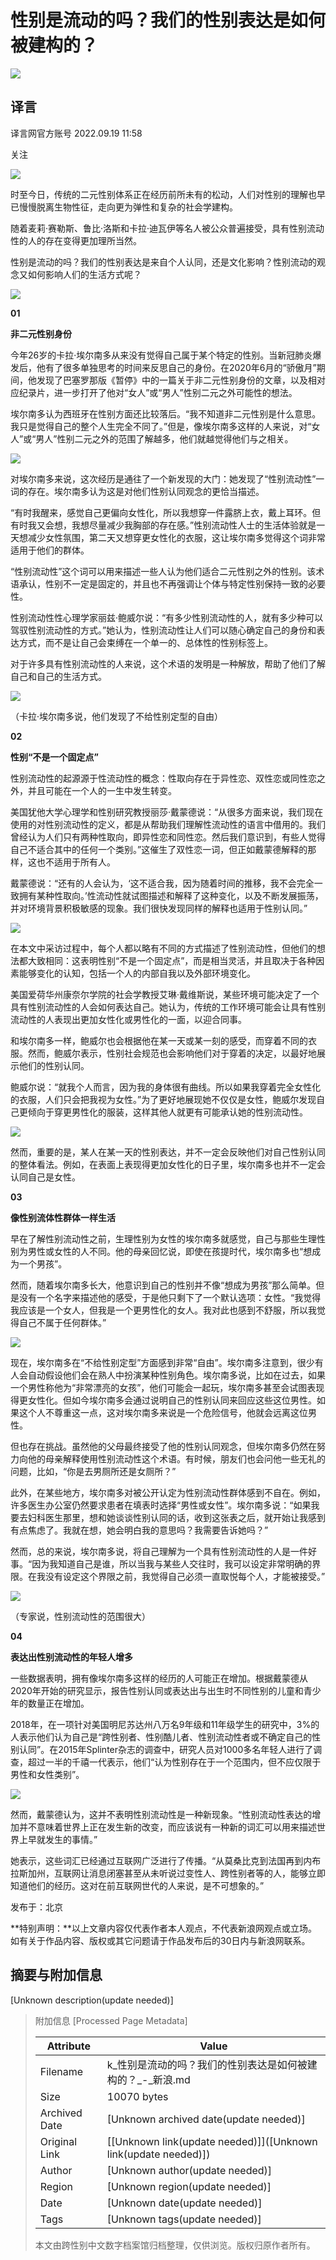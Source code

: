 # 性别是流动的吗？我们的性别表达是如何被建构的？

_![](https://n.sinaimg.cn/sinacn10207/358/w179h179/20191010/0be4-ifrwayx3529515.jpg)_

## 译言

译言网官方账号 2022.09.19 11:58

关注

![](//n.sinaimg.cn/default/2fb77759/20151125/320X320.png)

时至今日，传统的二元性别体系正在经历前所未有的松动，人们对性别的理解也早已慢慢脱离生物性征，走向更为弹性和复杂的社会学建构。

随着麦莉·赛勒斯、鲁比·洛斯和卡拉·迪瓦伊等名人被公众普遍接受，具有性别流动性的人的存在变得更加理所当然。

性别是流动的吗？我们的性别表达是来自个人认同，还是文化影响？性别流动的观念又如何影响人们的生活方式呢？

![](http://k.sinaimg.cn/n/sinakd20112/725/w976h549/20220919/f18f-a1ff67ffd643f6cade44890fdc3d9d1f.jpg/w700d1q75cms.jpg)

**01**

**非二元性别身份**

今年26岁的卡拉·埃尔南多从来没有觉得自己属于某个特定的性别。当新冠肺炎爆发后，他有了很多单独思考的时间来反思自己的身份。在2020年6月的“骄傲月”期间，他发现了巴塞罗那版《暂停》中的一篇关于非二元性别身份的文章，以及相对应纪录片，进一步打开了他对“女人”或“男人”性别二元之外可能性的想法。

埃尔南多认为西班牙在性别方面还比较落后。“我不知道非二元性别是什么意思。我只是觉得自己的整个人生完全不同了。”但是，像埃尔南多这样的人来说，对“女人”或“男人”性别二元之外的范围了解越多，他们就越觉得他们与之相关。

![](http://k.sinaimg.cn/n/sinakd20112/782/w562h220/20220919/0bc6-83b019763bbe4138bf1a4ac6afc60748.jpg/w700d1q75cms.jpg)

对埃尔南多来说，这次经历是通往了一个新发现的大门：她发现了“性别流动性”一词的存在。埃尔南多认为这是对他们性别认同观念的更恰当描述。

“有时我醒来，感觉自己更偏向女性化，所以我想穿一件露脐上衣，戴上耳环。但有时我又会想，我想尽量减少我胸部的存在感。”性别流动性人士的生活体验就是一天想减少女性氛围，第二天又想穿更女性化的衣服，这让埃尔南多觉得这个词非常适用于他们的群体。

“性别流动性”这个词可以用来描述一些人认为他们适合二元性别之外的性别。该术语承认，性别不一定是固定的，并且也不再强调让个体与特定性别保持一致的必要性。

性别流动性性心理学家丽兹·鲍威尔说：“有多少性别流动性的人，就有多少种可以驾驭性别流动性的方式。”她认为，性别流动性让人们可以随心确定自己的身份和表达方式，而不是让自己会束缚在一个单一的、总体性的性别标签上。

对于许多具有性别流动性的人来说，这个术语的发明是一种解放，帮助了他们了解自己和自己的生活方式。

![](http://k.sinaimg.cn/n/sinakd20112/20/w720h900/20220919/fee9-9960a040e52b36cb4e4f2b913e418af2.jpg/w700d1q75cms.jpg)

（卡拉·埃尔南多说，他们发现了不给性别定型的自由）

**02**

**性别“不是一个固定点”**

性别流动性的起源源于性流动性的概念：性取向存在于异性恋、双性恋或同性恋之外，并且可能在一个人的一生中发生转变。

美国犹他大学心理学和性别研究教授丽莎·戴蒙德说：“从很多方面来说，我们现在使用的对性别流动性的定义，都是从帮助我们理解性流动性的语言中借用的。我们曾经认为人们只有两种性取向，即异性恋和同性恋。然后我们意识到，有些人觉得自己不适合其中的任何一个类别。”这催生了双性恋一词，但正如戴蒙德解释的那样，这也不适用于所有人。

戴蒙德说：“还有的人会认为，‘这不适合我，因为随着时间的推移，我不会完全一致拥有某种性取向。’性流动性就试图描述和解释了这种变化，以及不断发展振荡，并对环境背景积极敏感的现象。我们很快发现同样的解释也适用于性别认同。”

![](http://k.sinaimg.cn/n/sinakd20112/169/w640h329/20220919/5cb6-74a54a8512cc6d21396d3d56b821bbb7.jpg/w700d1q75cms.jpg)

在本文中采访过程中，每个人都以略有不同的方式描述了性别流动性，但他们的想法都大致相同：这表明性别“不是一个固定点”，而是相当灵活，并且取决于各种因素能够变化的认知，包括一个人的内部自我以及外部环境变化。

美国爱荷华州康奈尔学院的社会学教授艾琳·戴维斯说，某些环境可能决定了一个具有性别流动性的人会如何表达自己。她认为，传统的工作环境可能会让具有性别流动性的人表现出更加女性化或男性化的一面，以迎合同事。

和埃尔南多一样，鲍威尔也会根据他在某一天或某一刻的感受，而穿着不同的衣服。然而，鲍威尔表示，性别社会规范也会影响他们对于穿着的决定，以最好地展示他们的性别认同。

鲍威尔说：“就我个人而言，因为我的身体很有曲线。所以如果我穿着完全女性化的衣服，人们只会把我视为女性。”为了更好地展现她不仅仅是女性，鲍威尔发现自己更倾向于穿更男性化的服装，这样其他人就更有可能承认她的性别流动性。

![](http://k.sinaimg.cn/n/sinakd20112/169/w640h329/20220919/5d51-e2ed835d2b8249af105dc5c215252cd4.jpg/w700d1q75cms.jpg)

然而，重要的是，某人在某一天的性别表达，并不一定会反映他们对自己性别认同的整体看法。例如，在表面上表现得更加女性化的日子里，埃尔南多也并不一定会认同自己是女性。

**03**

**像性别流体性群体一样生活**

早在了解性别流动性之前，生理性别为女性的埃尔南多就感觉，自己与那些生理性别为男性或女性的人不同。他的母亲回忆说，即使在孩提时代，埃尔南多也“想成为一个男孩”。

然而，随着埃尔南多长大，他意识到自己的性别并不像“想成为男孩”那么简单。但是没有一个名字来描述他的感受，于是他只剩下了一个默认选项：女性。“我觉得我应该是一个女人，但我是一个更男性化的女人。我对此也感到不舒服，所以我觉得自己不属于任何群体。”

![](http://k.sinaimg.cn/n/sinakd20112/297/w597h500/20220919/dc5a-c0aa0c096695fcd4d6add1ca7e2aed45.jpg/w700d1q75cms.jpg)

现在，埃尔南多在“不给性别定型”方面感到非常“自由”。埃尔南多注意到，很少有人会自动假设他们会在熟人中扮演某种性别角色。埃尔南多说，比如在过去，如果一个男性称他为“非常漂亮的女孩”，他们可能会一起玩，埃尔南多甚至会试图表现得更女性化。但如今埃尔南多会通过说明自己的性别认同来回应这些这位男性。如果这个人不尊重这一点，这对埃尔南多来说是一个危险信号，他就会远离这位男性。

但也存在挑战。虽然他的父母最终接受了他的性别认同观念，但埃尔南多仍然在努力向他的母亲解释使用性别流动性这个术语。有时候，朋友们也会问他一些无礼的问题，比如，“你是去男厕所还是女厕所？”

此外，在某些地方，埃尔南多对被公开认定为性别流动性群体感到不自在。例如，许多医生办公室仍然要求患者在填表时选择“男性或女性”。埃尔南多说：“如果我要去妇科医生那里，想和她谈谈性别认同的话，收到这张表之后，就开始让我感到有点焦虑了。我就在想，她会明白我的意思吗？我需要告诉她吗？”

然而，总的来说，埃尔南多说，将自己理解为一个具有性别流动性的人是一件好事。“因为我知道自己是谁，所以当我与某些人交往时，我可以设定非常明确的界限。在我没有设定这个界限之前，我觉得自己必须一直取悦每个人，才能被接受。”

![](http://k.sinaimg.cn/n/sinakd20112/725/w976h549/20220919/3663-27c2a2de596388e5c48a42f343837765.jpg/w700d1q75cms.jpg)

（专家说，性别流动性的范围很大）

**04**

**表达出性别流动性的年轻人增多**

一些数据表明，拥有像埃尔南多这样的经历的人可能正在增加。根据戴蒙德从2020年开始的研究显示，报告性别认同或表达出与出生时不同性别的儿童和青少年的数量正在增加。

2018年，在一项针对美国明尼苏达州八万名9年级和11年级学生的研究中，3%的人表示他们认为自己是“跨性别者、性别酷儿者、性别流动性者或不确定自己的性别认同”。在2015年Splinter杂志的调查中，研究人员对1000多名年轻人进行了调查，超过一半的千禧一代表示，他们“认为性别存在于一个范围内，但不应仅限于男性和女性类别”。

![](http://k.sinaimg.cn/n/sinakd20112/185/w640h345/20220919/6208-6519ad9ac5ebcc36221fa71784bc3909.jpg/w700d1q75cms.jpg)

然而，戴蒙德认为，这并不表明性别流动性是一种新现象。“性别流动性表达的增加并不意味着世界上正在发生新的改变，而应该说有一种新的词汇可以用来描述世界上早就发生的事情。”

她表示，这些词汇已经通过互联网广泛进行了传播。“从莫桑比克到法国再到内布拉斯加州，互联网让消息闭塞甚至从未听说过变性人、跨性别者等的人，能够立即知道他们的经历。这对在前互联网世代的人来说，是不可想象的。”

发布于：北京

**特别声明：**以上文章内容仅代表作者本人观点，不代表新浪网观点或立场。如有关于作品内容、版权或其它问题请于作品发布后的30日内与新浪网联系。

## 摘要与附加信息

<!-- tcd_abstract -->
[Unknown description(update needed)]
<!-- tcd_abstract_end -->

> 附加信息 [Processed Page Metadata]
>
> | Attribute       | Value                                  |
> |-----------------|----------------------------------------|
> | Filename        | k_性别是流动的吗？我们的性别表达是如何被建构的？_-_新浪.md                             |
> | Size            | 10070 bytes                           |
> | Archived Date   | [Unknown archived date(update needed)]                             |
> | Original Link   | [[Unknown link(update needed)]]([Unknown link(update needed)])                       |
> | Author          | [Unknown author(update needed)]                               |
> | Region          | [Unknown region(update needed)]                               |
> | Date            | [Unknown date(update needed)]                                 |
> | Tags            | [Unknown tags(update needed)]                                 |
>
> 本文由跨性别中文数字档案馆归档整理，仅供浏览。版权归原作者所有。
>